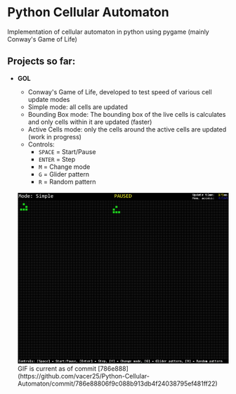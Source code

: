 # Python Cellular Automaton
Implementation of cellular automaton in python using pygame (mainly Conway's Game of Life)

## Projects so far:                                         
* **GOL**  
	- Conway's Game of Life, developed to test speed of various cell update modes
	- Simple mode: all cells are updated
	- Bounding Box mode: The bounding box of the live cells is calculates and only cells within it are updated (faster)
	- Active Cells mode: only the cells around the active cells are updated (work in progress)
	- Controls:
		- `SPACE` = Start/Pause
		- `ENTER` = Step
		- `M` = Change mode
		- `G` = Glider pattern
		- `R` = Random pattern
	
	<br>
	<img src="Screenshots/GOL.gif" alt="GOL" style="width: 500px;"/>
	<br>
	GIF is current as of commit [786e888](https://github.com/vacer25/Python-Cellular-Automaton/commit/786e88806f9c088b913db4f24038795ef481ff22)
